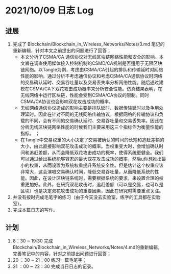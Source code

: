 # 2021/10/09 日志 Log

## 进展

1. 完成了 Blockchain/Blockchain_in_Wireless_Networks/Notes/3.md 笔记的重新编辑，针对本文之前提出的问题进行了回答；
   * 本文分析了CSMA/CA 通信协议对无线区块链网络性能和安全的影响。本文旨在调查使用媒体接入控制机制的CSMD/CA机制是否适用于无限区块链网络。以Tangle为例，考虑由CSMA/CA引起的排队和传输延时对网络性能的影响。通过分析不考虑通信协议和考虑CSMA/CA通信协议时网络的交易确认延时、交易吞吐量以及交易丢失率分析网络性能。随后通过建模在CSMA/CA下双花攻击成功概率来分析安全性能。仿真结果表明，在无线网络中运行区块链，性能会受到CSMA/CA协议的限制。同时CSMA/CA协议也会影响双花攻击成功的概率。
   * 无线网络通信协议造成的影响主要是排队延时、数据传输延时以及争用处理延时。因此在针对不同的无线网络传输协议，根据网络的传输协议和负载的不同，会有不同的交易确认延时、交易吞吐量和交易丢失率。因此在分析无线区块链网络性能的时候我们主要采用这三个指标作为衡量性能的指标。
；
   * 在Tangle中交易权重的大小决定了交易被确认的时间的长短和追赶差额的大小，由此直接影响双花攻击成功的概率。当权重变大时，会增加确认时间和追赶差额，从而会降低双花攻击成功的概率，使得系统更健全。我们可以通过给出系统能够容忍的最大双花攻击成功的概率，然后u你想推出最小的权重，从而设置为系统权重提升系统安全性。但是估计这个权重应该非常大，这会演唱交易确认时间，降低交易吞吐量，从而降低系统的性能。因此，在设计区块链系统时，需要根据系统的要求，来设置合理的权重更加好。此外，在研究双花攻击时，追赶差额（可以是交易，也可以是区块）也是决定双花攻击成功的重要因素，因此在研究时需要重点关注。
2. 并没有按时完成毛笔字的练习（由于今天没去实验室，练字的工具都在实验室）。
3. 完成本篇日志的写作。


## 计划

1. 8：30 ~ 19:30 完成 Blockchain/Blockchain_in_Wireless_Networks/Notes/4.md的重新编辑，完善笔记中的内容，针对之前提出问题进行回答；
2. 20 ：30 ~ 21：00 练习一篇毛笔字；
3. 21 ：00 ~ 22：30 完成当日日志的记录。
